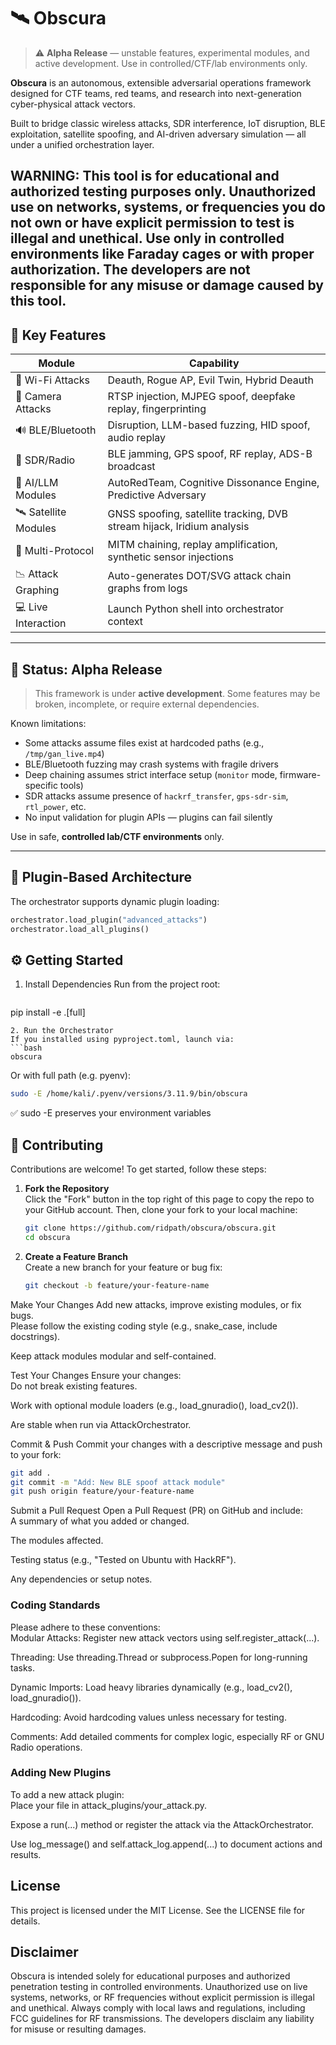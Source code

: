 # 🛰 Obscura 

> ⚠️ **Alpha Release** — unstable features, experimental modules, and active development. Use in controlled/CTF/lab environments only.

**Obscura** is an autonomous, extensible adversarial operations framework designed for CTF teams, red teams, and research into next-generation cyber-physical attack vectors.

Built to bridge classic wireless attacks, SDR interference, IoT disruption, BLE exploitation, satellite spoofing, and AI-driven adversary simulation — all under a unified orchestration layer.


##  WARNING: This tool is for educational and authorized testing purposes only. Unauthorized use on networks, systems, or frequencies you do not own or have explicit permission to test is illegal and unethical. Use only in controlled environments like Faraday cages or with proper authorization. The developers are not responsible for any misuse or damage caused by this tool.



## 🚀 Key Features

| Module                | Capability                                                                 |
|----------------------|-----------------------------------------------------------------------------|
| 📶 Wi-Fi Attacks       | Deauth, Rogue AP, Evil Twin, Hybrid Deauth                                 |
| 🎥 Camera Attacks     | RTSP injection, MJPEG spoof, deepfake replay, fingerprinting               |
| 🔊 BLE/Bluetooth      | Disruption, LLM-based fuzzing, HID spoof, audio replay                     |
| 📡 SDR/Radio          | BLE jamming, GPS spoof, RF replay, ADS-B broadcast                         |
| 🤖 AI/LLM Modules     | AutoRedTeam, Cognitive Dissonance Engine, Predictive Adversary             |
| 🛰 Satellite Modules   | GNSS spoofing, satellite tracking, DVB stream hijack, Iridium analysis     |
| 🧬 Multi-Protocol     | MITM chaining, replay amplification, synthetic sensor injections           |
| 📉 Attack Graphing    | Auto-generates DOT/SVG attack chain graphs from logs                       |
| 💻 Live Interaction   | Launch Python shell into orchestrator context                              |

---

## 🧪 Status: Alpha Release

> This framework is under **active development**. Some features may be broken, incomplete, or require external dependencies.

Known limitations:

- Some attacks assume files exist at hardcoded paths (e.g., `/tmp/gan_live.mp4`)
- BLE/Bluetooth fuzzing may crash systems with fragile drivers
- Deep chaining assumes strict interface setup (`monitor` mode, firmware-specific tools)
- SDR attacks assume presence of `hackrf_transfer`, `gps-sdr-sim`, `rtl_power`, etc.
- No input validation for plugin APIs — plugins can fail silently

Use in safe, **controlled lab/CTF environments** only.

---

## 🧩 Plugin-Based Architecture

The orchestrator supports dynamic plugin loading:

```python
orchestrator.load_plugin("advanced_attacks")
orchestrator.load_all_plugins()
```
## ⚙️ Getting Started
1. Install Dependencies
Run from the project root:
   ```bash
pip install -e .[full]
   ```
2. Run the Orchestrator
If you installed using pyproject.toml, launch via:
   ```bash
obscura
   ```
Or with full path (e.g. pyenv):
   ```bash
sudo -E /home/kali/.pyenv/versions/3.11.9/bin/obscura
   ```
✅ sudo -E preserves your environment variables

## 🤝 Contributing

Contributions are welcome! To get started, follow these steps:

1. **Fork the Repository**  
   Click the "Fork" button in the top right of this page to copy the repo to your GitHub account. Then, clone your fork to your local machine:  

   ```bash
   git clone https://github.com/ridpath/obscura/obscura.git
   cd obscura
   ```

2. **Create a Feature Branch**  
   Create a new branch for your feature or bug fix:  

   ```bash
   git checkout -b feature/your-feature-name
   ```
Make Your Changes
Add new attacks, improve existing modules, or fix bugs.  
Please follow the existing coding style (e.g., snake_case, include docstrings).  

Keep attack modules modular and self-contained.

Test Your Changes
Ensure your changes:  
Do not break existing features.  

Work with optional module loaders (e.g., load_gnuradio(), load_cv2()).  

Are stable when run via AttackOrchestrator.

Commit & Push
Commit your changes with a descriptive message and push to your fork:  

   ```bash
   git add .
git commit -m "Add: New BLE spoof attack module"
git push origin feature/your-feature-name
   ```
Submit a Pull Request
Open a Pull Request (PR) on GitHub and include:  
A summary of what you added or changed.  

The modules affected.  

Testing status (e.g., "Tested on Ubuntu with HackRF").  

Any dependencies or setup notes.


###  Coding Standards
Please adhere to these conventions:  
Modular Attacks: Register new attack vectors using self.register_attack(...).  

Threading: Use threading.Thread or subprocess.Popen for long-running tasks.  

Dynamic Imports: Load heavy libraries dynamically (e.g., load_cv2(), load_gnuradio()).  

Hardcoding: Avoid hardcoding values unless necessary for testing.  

Comments: Add detailed comments for complex logic, especially RF or GNU Radio operations.

###  Adding New Plugins
To add a new attack plugin:  
Place your file in attack_plugins/your_attack.py.  

Expose a run(...) method or register the attack via the AttackOrchestrator.  

Use log_message() and self.attack_log.append(...) to document actions and results.

## License
This project is licensed under the MIT License. See the LICENSE file for details.

## Disclaimer
Obscura is intended solely for educational purposes and authorized penetration testing in controlled environments. Unauthorized use on live systems, networks, or RF frequencies without explicit permission is illegal and unethical. Always comply with local laws and regulations, including FCC guidelines for RF transmissions. The developers disclaim any liability for misuse or resulting damages.



